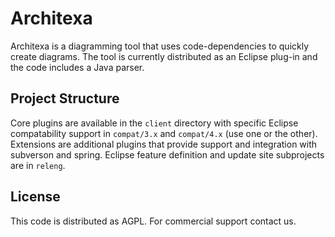 # Architexa

Architexa is a diagramming tool that uses code-dependencies to quickly create diagrams. The tool is currently distributed as an Eclipse plug-in and the code includes a Java parser.

## Project Structure
Core plugins are available in the `client` directory with specific Eclipse compatability support in `compat/3.x` and `compat/4.x` (use one or the other). Extensions are additional plugins that provide support and integration with subverson and spring. Eclipse feature definition and update site subprojects are in `releng`.

## License

This code is distributed as AGPL. For commercial support contact us.


